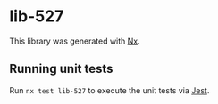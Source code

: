 # lib-527

This library was generated with [Nx](https://nx.dev).

## Running unit tests

Run `nx test lib-527` to execute the unit tests via [Jest](https://jestjs.io).
